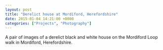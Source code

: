 ```yaml
---
layout: post
title: "Derelict house at Mordiford, Herefordshire"
date: 2015-01-04 14:21:00 +0000
categories: ["Projects", "Photography"]
---
```


A pair of images of a derelict black and white house on the Mordiford Loop walk in Mordiford, Herefordshire.

<figure><figure><a href="{{ site.baseurl }}/wp-content/uploads/2022/12/dsc_0026_16339765756_o-scaled.jpg"><img src="https://www.circleseven.co.uk/wp-content/uploads/2022/12/dsc_0026_16339765756_o-199x300.jpg" alt=""/ loading="lazy"></a></figure>

<figure><a href="{{ site.baseurl }}/wp-content/uploads/2022/12/dsc_0025_16178123268_o-scaled.jpg"><img src="https://www.circleseven.co.uk/wp-content/uploads/2022/12/dsc_0025_16178123268_o-300x214.jpg" alt=""/ loading="lazy"></a></figure>
</figure>

